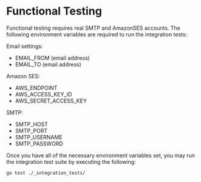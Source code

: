# Functional Testing

Functional testing requires real SMTP and AmazonSES accounts. The following environment variables are required to run the integration tests:

Email settings:
* EMAIL_FROM (email address)
* EMAIL_TO (email address)

Amazon SES:
* AWS_ENDPOINT
* AWS_ACCESS_KEY_ID
* AWS_SECRET_ACCESS_KEY

SMTP:
* SMTP_HOST
* SMTP_PORT
* SMTP_USERNAME
* SMTP_PASSWORD


Once you have all of the necessary environment variables set, you may run the integration test suite by executing the following:

`go test ./_integration_tests/`
